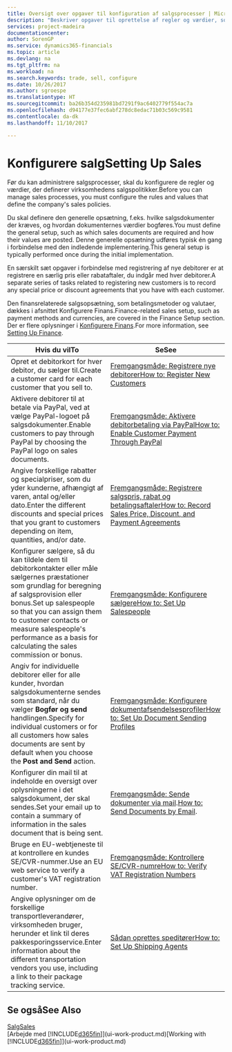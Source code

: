 ```yaml
---
title: Oversigt over opgaver til konfiguration af salgsprocesser | Microsoft Docs
description: "Beskriver opgaver til oprettelse af regler og værdier, som du kan bruge til at definere virksomhedens salgspolitikker og -processer."
services: project-madeira
documentationcenter: 
author: SorenGP
ms.service: dynamics365-financials
ms.topic: article
ms.devlang: na
ms.tgt_pltfrm: na
ms.workload: na
ms.search.keywords: trade, sell, configure
ms.date: 10/26/2017
ms.author: sgroespe
ms.translationtype: HT
ms.sourcegitcommit: ba26b354d235981bd7291f9ac6402779f554ac7a
ms.openlocfilehash: d94177e37fec6abf278dc8edac71b03c569c9581
ms.contentlocale: da-dk
ms.lasthandoff: 11/10/2017

---
```

# <a name="setting-up-sales"></a><span data-ttu-id="19326-103">Konfigurere salg</span><span class="sxs-lookup"><span data-stu-id="19326-103">Setting Up Sales</span></span>
<span data-ttu-id="19326-104">Før du kan administrere salgsprocesser, skal du konfigurere de regler og værdier, der definerer virksomhedens salgspolitikker.</span><span class="sxs-lookup"><span data-stu-id="19326-104">Before you can manage sales processes, you must configure the rules and values that define the company's sales policies.</span></span>

<span data-ttu-id="19326-105">Du skal definere den generelle opsætning, f.eks. hvilke salgsdokumenter der kræves, og hvordan dokumenternes værdier bogføres.</span><span class="sxs-lookup"><span data-stu-id="19326-105">You must define the general setup, such as which sales documents are required and how their values are posted.</span></span> <span data-ttu-id="19326-106">Denne generelle opsætning udføres typisk én gang i forbindelse med den indledende implementering.</span><span class="sxs-lookup"><span data-stu-id="19326-106">This general setup is typically performed once during the initial implementation.</span></span>

<span data-ttu-id="19326-107">En særskilt sæt opgaver i forbindelse med registrering af nye debitorer er at registrere en særlig pris eller rabataftaler, du indgår med hver debitorer.</span><span class="sxs-lookup"><span data-stu-id="19326-107">A separate series of tasks related to registering new customers is to record any special price or discount agreements that you have with each customer.</span></span>

<span data-ttu-id="19326-108">Den finansrelaterede salgsopsætning, som betalingsmetoder og valutaer, dækkes i afsnittet Konfigurere Finans.</span><span class="sxs-lookup"><span data-stu-id="19326-108">Finance-related sales setup, such as payment methods and currencies, are covered in the Finance Setup section.</span></span> <span data-ttu-id="19326-109">Der er flere oplysninger i [Konfigurere Finans](finance-setup-finance.md).</span><span class="sxs-lookup"><span data-stu-id="19326-109">For more information, see [Setting Up Finance](finance-setup-finance.md).</span></span>

| <span data-ttu-id="19326-110">Hvis du vil</span><span class="sxs-lookup"><span data-stu-id="19326-110">To</span></span> | <span data-ttu-id="19326-111">Se</span><span class="sxs-lookup"><span data-stu-id="19326-111">See</span></span> |
| --- | --- |
| <span data-ttu-id="19326-112">Opret et debitorkort for hver debitor, du sælger til.</span><span class="sxs-lookup"><span data-stu-id="19326-112">Create a customer card for each customer that you sell to.</span></span> |[<span data-ttu-id="19326-113">Fremgangsmåde: Registrere nye debitorer</span><span class="sxs-lookup"><span data-stu-id="19326-113">How to: Register New Customers</span></span>](sales-how-register-new-customers.md) |
| <span data-ttu-id="19326-114">Aktivere debitorer til at betale via PayPal, ved at vælge PayPal-logoet på salgsdokumenter.</span><span class="sxs-lookup"><span data-stu-id="19326-114">Enable customers to pay through PayPal by choosing the PayPal logo on sales documents.</span></span> |[<span data-ttu-id="19326-115">Fremgangsmåde: Aktivere debitorbetaling via PayPal</span><span class="sxs-lookup"><span data-stu-id="19326-115">How to: Enable Customer Payment Through PayPal</span></span>](sales-how-enable-payment-service-extensions.md) |
| <span data-ttu-id="19326-116">Angive forskellige rabatter og specialpriser, som du yder kunderne, afhængigt af varen, antal og/eller dato.</span><span class="sxs-lookup"><span data-stu-id="19326-116">Enter the different discounts and special prices that you grant to customers depending on item, quantities, and/or date.</span></span> |[<span data-ttu-id="19326-117">Fremgangsmåde: Registrere salgspris, rabat og betalingsaftaler</span><span class="sxs-lookup"><span data-stu-id="19326-117">How to: Record Sales Price, Discount, and Payment Agreements</span></span>](sales-how-record-sales-price-discount-payment-agreements.md) |
| <span data-ttu-id="19326-118">Konfigurer sælgere, så du kan tildele dem til debitorkontakter eller måle sælgernes præstationer som grundlag for beregning af salgsprovision eller bonus.</span><span class="sxs-lookup"><span data-stu-id="19326-118">Set up salespeople so that you can assign them to customer contacts or measure salespeople's performance as a basis for calculating the sales commission or bonus.</span></span> |[<span data-ttu-id="19326-119">Fremgangsmåde: Konfigurere sælgere</span><span class="sxs-lookup"><span data-stu-id="19326-119">How to: Set Up Salespeople</span></span>](sales-how-setup-salespeople.md) |
| <span data-ttu-id="19326-120">Angiv for individuelle debitorer eller for alle kunder, hvordan salgsdokumenterne sendes som standard, når du vælger **Bogfør og send** handlingen.</span><span class="sxs-lookup"><span data-stu-id="19326-120">Specify for individual customers or for all customers how sales documents are sent by default when you choose the **Post and Send** action.</span></span> |[<span data-ttu-id="19326-121">Fremgangsmåde: Konfigurere dokumentafsendelsesprofiler</span><span class="sxs-lookup"><span data-stu-id="19326-121">How to: Set Up Document Sending Profiles</span></span>](sales-how-setup-document-send-profiles.md) |
| <span data-ttu-id="19326-122">Konfigurer din mail til at indeholde en oversigt over oplysningerne i det salgsdokument, der skal sendes.</span><span class="sxs-lookup"><span data-stu-id="19326-122">Set your email up to contain a summary of information in the sales document that is being sent.</span></span> |<span data-ttu-id="19326-123">[Fremgangsmåde: Sende dokumenter via mail](ui-how-send-documents-email.md).</span><span class="sxs-lookup"><span data-stu-id="19326-123">[How to: Send Documents by Email](ui-how-send-documents-email.md).</span></span> |
|<span data-ttu-id="19326-124">Bruge en EU-webtjeneste til at kontrollere en kundes SE/CVR-nummer.</span><span class="sxs-lookup"><span data-stu-id="19326-124">Use an EU web service to verify a customer's VAT registration number.</span></span>|[<span data-ttu-id="19326-125">Fremgangsmåde: Kontrollere SE/CVR-numre</span><span class="sxs-lookup"><span data-stu-id="19326-125">How to: Verify VAT Registration Numbers</span></span>](finance-setup-vat.md)|
|<span data-ttu-id="19326-126">Angive oplysninger om de forskellige transportleverandører, virksomheden bruger, herunder et link til deres pakkesporingsservice.</span><span class="sxs-lookup"><span data-stu-id="19326-126">Enter information about the different transportation vendors you use, including a link to their package tracking service.</span></span>|[<span data-ttu-id="19326-127">Sådan oprettes speditører</span><span class="sxs-lookup"><span data-stu-id="19326-127">How to: Set Up Shipping Agents</span></span>](sales-how-to-set-up-shipping-agents.md)|

## <a name="see-also"></a><span data-ttu-id="19326-128">Se også</span><span class="sxs-lookup"><span data-stu-id="19326-128">See Also</span></span>
[<span data-ttu-id="19326-129">Salg</span><span class="sxs-lookup"><span data-stu-id="19326-129">Sales</span></span>](sales-manage-sales.md)  
<span data-ttu-id="19326-130">[Arbejde med [!INCLUDE[d365fin](includes/d365fin_md.md)]](ui-work-product.md)</span><span class="sxs-lookup"><span data-stu-id="19326-130">[Working with [!INCLUDE[d365fin](includes/d365fin_md.md)]](ui-work-product.md)</span></span>

